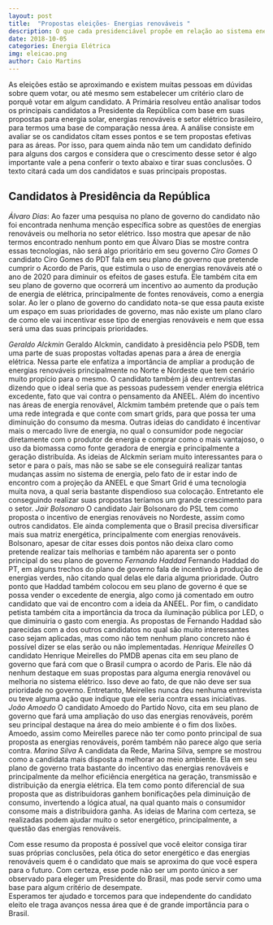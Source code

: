 ```yaml
---
layout: post
title:  "Propostas eleições- Energias renováveis "
description: O que cada presidenciável propõe em relação ao sistema energético brasileiro e energias renováveis[...]
date: 2018-10-05
categories: Energia Elétrica
img: eleicao.png
author: Caio Martins
---
```



As eleições estão se aproximando e existem muitas pessoas em dúvidas sobre quem votar, ou até mesmo sem estabelecer um critério claro de porquê votar em algum candidato.  A Primária resolveu então analisar todos os principais candidatos a Presidente da República com base em suas propostas para energia solar, energias renováveis e setor elétrico brasileiro, para termos uma base de comparação nessa área. A análise consiste em avaliar se os candidatos citam esses pontos e se tem propostas efetivas para as áreas. 
Por isso, para quem ainda não tem um candidato definido para alguns dos cargos e considera que o crescimento desse setor é algo importante vale a pena conferir o texto abaixo e tirar suas conclusões. O texto citará cada um dos candidatos e suas principais propostas.

<H2>Candidatos à Presidência da República</H2>

*Álvaro Dias*:
Ao fazer uma pesquisa no plano de governo do candidato não foi encontrada nenhuma menção específica sobre as questões de energias renováveis ou melhoria no setor elétrico. Isso mostra que apesar de não termos encontrado nenhum ponto em que Álvaro Dias se mostre contra essas tecnologias, não será algo prioritário em seu governo
*Ciro Gomes* 
O candidato Ciro Gomes do PDT fala em seu plano de governo que pretende cumprir o Acordo de Paris, que estimula o uso de energias renováveis até o ano de 2020 para diminuir os efeitos de gases estufa.  Ele também cita em seu plano de governo que ocorrerá um incentivo ao aumento da produção de energia de elétrica, principalmente de fontes renováveis, como a energia solar. 
Ao ler o plano de governo do candidato nota-se que essa pauta existe um espaço em suas prioridades de governo, mas não existe um plano claro de como ele vai incentivar esse tipo de energias renováveis e nem que essa será uma das suas principais prioridades.

*Geraldo Alckmin*
Geraldo Alckmin, candidato à presidência pelo PSDB, tem uma parte de suas propostas voltadas apenas para a área de energia elétrica. Nessa parte ele enfatiza a importância de ampliar a produção de energias renováveis principalmente no Norte e Nordeste que tem cenário muito propício para o mesmo. O candidato também já deu entrevistas dizendo que o ideal seria que as pessoas pudessem vender energia elétrica excedente, fato que vai contra o pensamento da ANEEL. 
Além do incentivo nas áreas de energia renovável, Alckmim também pretende que o país tem uma rede integrada e que conte com smart grids, para que possa ter uma diminuição do consumo da mesma. Outras ideias do candidato é incentivar mais o mercado livre de energia, no qual o consumidor pode negociar diretamente com o produtor de energia e comprar como o mais vantajoso, o uso da biomassa como fonte geradora de energia e principalmente a geração distribuída.
As ideias de Alckmin seriam muito interessantes para o setor e para o país, mas não se sabe se ele conseguirá realizar tantas mudanças assim no sistema de energia, pelo fato de ir estar indo de encontro com a projeção da ANEEL e que Smart Grid é uma tecnologia muita nova, a qual seria bastante dispendioso sua colocação. Entretanto ele conseguindo realizar suas propostas teríamos um grande crescimento para o setor.
*Jair Bolsonaro*
O candidato Jair Bolsonaro do PSL tem como proposta o incentivo de energias renováveis no Nordeste, assim como outros candidatos. Ele ainda complementa que o Brasil precisa diversificar mais sua matriz energética, principalmente com energias renováveis. Bolsonaro, apesar de citar esses dois pontos não deixa claro como pretende realizar tais melhorias e também não aparenta ser o ponto principal do seu plano de governo
*Fernando Haddad*
Fernando Haddad do PT, em alguns trechos do plano de governo fala de incentivo à produção de energias verdes, não citando qual delas ele daria alguma prioridade. Outro ponto que Haddad também colocou em seu plano de governo é que se possa vender o excedente de energia, algo como já comentado em outro candidato que vai de encontro com a ideia da ANEEL. Por fim, o candidato petista também cita a importância da troca da iluminação pública por LED, o que diminuiria o gasto com energia.
As propostas de Fernando Haddad são parecidas com a dos outros candidatos no qual são muito interessantes caso sejam aplicadas, mas como não tem nenhum plano concreto não é possível dizer se elas serão ou não implementadas.
*Henrique Meirelles*
O candidato Henrique Meirelles do PMDB apenas cita em seu plano de governo que fará com que o Brasil cumpra o acordo de Paris. Ele não dá nenhum destaque em suas propostas para alguma energia renovável ou melhoria no sistema elétrico. Isso deve ao fato, de que não deve ser sua prioridade no governo. Entretanto, Meirelles nunca deu nenhuma entrevista ou teve alguma ação que indique que ele seria contra essas iniciativas.
*João Amoedo*
O candidato Amoedo do Partido Novo, cita em seu plano de governo que fará uma ampliação do uso das energias renováveis, porém seu principal destaque na área do meio ambiente é o fim dos lixões. Amoedo, assim como Meirelles parece não ter como ponto principal de sua proposta as energias renováveis, porém também não parece algo que seria contra.
*Marina Silva*
A candidata da Rede, Marina Silva, sempre se mostrou como a candidata mais disposta a melhorar ao meio ambiente. Ela em seu plano de governo trata bastante do incentivo das energias renováveis e principalmente da melhor eficiência energética na geração, transmissão e distribuição da energia elétrica. Ela tem como ponto diferencial de sua proposta que as distribuidoras ganhem bonificações pela diminuição de consumo, invertendo a lógica atual, na qual quanto mais o consumidor consome mais a distribuidora ganha. 
As ideias de Marina com certeza, se realizadas podem ajudar muito o setor energético, principalmente, a questão das energias renováveis. 

Com esse resumo da proposta é possível que você eleitor consiga tirar suas próprias conclusões, pela ótica do setor energético e das energias renováveis quem é o candidato que mais se aproxima do que você espera para o futuro. Com certeza, esse pode não ser um ponto único a ser observado para eleger um Presidente do Brasil, mas pode servir como uma base para algum critério de desempate.  
Esperamos ter ajudado e torcemos para que independente do candidato eleito ele traga avanços nessa área que é de grande importância para o Brasil.

